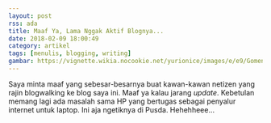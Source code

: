 ```yaml
---
layout: post
rss: ada
title: Maaf Ya, Lama Nggak Aktif Blognya...
date: 2018-02-09 18:00:49
category: artikel
tags: [menulis, blogging, writing]
gambar: https://vignette.wikia.nocookie.net/yurionice/images/e/e9/Gomen.png/revision/latest?cb=20161118004629
---
```


Saya minta maaf yang sebesar-besarnya buat kawan-kawan netizen yang rajin blogwalking ke blog saya ini. Maaf ya kalau jarang _update_. Kebetulan memang lagi ada masalah sama HP yang bertugas sebagai penyalur internet untuk laptop. Ini aja ngetiknya di Pusda. Hehehheee...